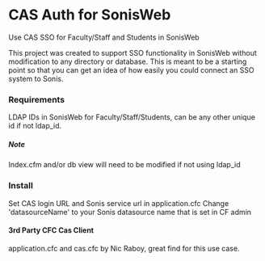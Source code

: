 # CAS Auth for SonisWeb
Use CAS SSO for Faculty/Staff and Students in SonisWeb

This project was created to support SSO functionality in SonisWeb without modification to any directory or database. This is meant to be a starting point so that you can get an idea of how easily you could connect an SSO system to Sonis.

### Requirements
LDAP IDs in SonisWeb for Faculty/Staff/Students, can be any other unique id if not ldap_id. 

##### Note
Index.cfm and/or db view will need to be modified if not using ldap_id

### Install
Set CAS login URL and Sonis service url in application.cfc
Change 'datasourceName' to your Sonis datasource name that is set in CF admin

#### 3rd Party CFC Cas Client
application.cfc and cas.cfc by Nic Raboy, great find for this use case.